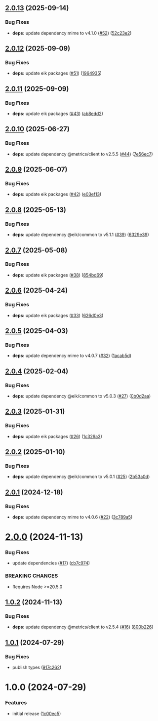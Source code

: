 ## [2.0.13](https://github.com/eik-lib/sink-file-system/compare/v2.0.12...v2.0.13) (2025-09-14)


### Bug Fixes

* **deps:** update dependency mime to v4.1.0 ([#52](https://github.com/eik-lib/sink-file-system/issues/52)) ([52c23e2](https://github.com/eik-lib/sink-file-system/commit/52c23e208dda9d35fcb299952173979a40a0ec59))

## [2.0.12](https://github.com/eik-lib/sink-file-system/compare/v2.0.11...v2.0.12) (2025-09-09)


### Bug Fixes

* **deps:** update eik packages ([#51](https://github.com/eik-lib/sink-file-system/issues/51)) ([1964935](https://github.com/eik-lib/sink-file-system/commit/196493549071093c67220f226b255d39ff529866))

## [2.0.11](https://github.com/eik-lib/sink-file-system/compare/v2.0.10...v2.0.11) (2025-09-09)


### Bug Fixes

* **deps:** update eik packages ([#43](https://github.com/eik-lib/sink-file-system/issues/43)) ([ab8edd2](https://github.com/eik-lib/sink-file-system/commit/ab8edd2826177d9090b9500eb999494ea4175810))

## [2.0.10](https://github.com/eik-lib/sink-file-system/compare/v2.0.9...v2.0.10) (2025-06-27)


### Bug Fixes

* **deps:** update dependency @metrics/client to v2.5.5 ([#44](https://github.com/eik-lib/sink-file-system/issues/44)) ([7e56ec7](https://github.com/eik-lib/sink-file-system/commit/7e56ec775b2ddbe42e6f21ef03b827d82205f046))

## [2.0.9](https://github.com/eik-lib/sink-file-system/compare/v2.0.8...v2.0.9) (2025-06-07)


### Bug Fixes

* **deps:** update eik packages ([#42](https://github.com/eik-lib/sink-file-system/issues/42)) ([e03ef13](https://github.com/eik-lib/sink-file-system/commit/e03ef1363aac6b32c1f2b5b1aef4fc7b0dada7b9))

## [2.0.8](https://github.com/eik-lib/sink-file-system/compare/v2.0.7...v2.0.8) (2025-05-13)


### Bug Fixes

* **deps:** update dependency @eik/common to v5.1.1 ([#39](https://github.com/eik-lib/sink-file-system/issues/39)) ([6329e39](https://github.com/eik-lib/sink-file-system/commit/6329e396be552a7afade2518d5228e55ccc8bf80))

## [2.0.7](https://github.com/eik-lib/sink-file-system/compare/v2.0.6...v2.0.7) (2025-05-08)


### Bug Fixes

* **deps:** update eik packages ([#38](https://github.com/eik-lib/sink-file-system/issues/38)) ([854bd69](https://github.com/eik-lib/sink-file-system/commit/854bd694c9bbcf727ae5acb58b01c20421b01a73))

## [2.0.6](https://github.com/eik-lib/sink-file-system/compare/v2.0.5...v2.0.6) (2025-04-24)


### Bug Fixes

* **deps:** update eik packages ([#33](https://github.com/eik-lib/sink-file-system/issues/33)) ([626d0e3](https://github.com/eik-lib/sink-file-system/commit/626d0e328a2ea618abf30379a6025e0a30994eb2))

## [2.0.5](https://github.com/eik-lib/sink-file-system/compare/v2.0.4...v2.0.5) (2025-04-03)


### Bug Fixes

* **deps:** update dependency mime to v4.0.7 ([#32](https://github.com/eik-lib/sink-file-system/issues/32)) ([1acab5d](https://github.com/eik-lib/sink-file-system/commit/1acab5da8c0db7c72c2060528a9ab3af64997cd0))

## [2.0.4](https://github.com/eik-lib/sink-file-system/compare/v2.0.3...v2.0.4) (2025-02-04)


### Bug Fixes

* **deps:** update dependency @eik/common to v5.0.3 ([#27](https://github.com/eik-lib/sink-file-system/issues/27)) ([0b0d2aa](https://github.com/eik-lib/sink-file-system/commit/0b0d2aac24310c91f68e8d0f318e904d5c938473))

## [2.0.3](https://github.com/eik-lib/sink-file-system/compare/v2.0.2...v2.0.3) (2025-01-31)


### Bug Fixes

* **deps:** update eik packages ([#26](https://github.com/eik-lib/sink-file-system/issues/26)) ([1c329a3](https://github.com/eik-lib/sink-file-system/commit/1c329a391a438194a66e0a888b28e2d649fe4adc))

## [2.0.2](https://github.com/eik-lib/sink-file-system/compare/v2.0.1...v2.0.2) (2025-01-10)


### Bug Fixes

* **deps:** update dependency @eik/common to v5.0.1 ([#25](https://github.com/eik-lib/sink-file-system/issues/25)) ([2b53a0d](https://github.com/eik-lib/sink-file-system/commit/2b53a0de7bca86edbcfefc626f536f5685ed8b45))

## [2.0.1](https://github.com/eik-lib/sink-file-system/compare/v2.0.0...v2.0.1) (2024-12-18)


### Bug Fixes

* **deps:** update dependency mime to v4.0.6 ([#22](https://github.com/eik-lib/sink-file-system/issues/22)) ([3c789a5](https://github.com/eik-lib/sink-file-system/commit/3c789a5f258aaf862bc29512b7525d9c94d7322a))

# [2.0.0](https://github.com/eik-lib/sink-file-system/compare/v1.0.2...v2.0.0) (2024-11-13)


### Bug Fixes

* update dependencies  ([#17](https://github.com/eik-lib/sink-file-system/issues/17)) ([cb7c974](https://github.com/eik-lib/sink-file-system/commit/cb7c974eff940b2a078a4f8263c1f9dcfcf54956))


### BREAKING CHANGES

* Requires Node >=20.5.0

## [1.0.2](https://github.com/eik-lib/sink-file-system/compare/v1.0.1...v1.0.2) (2024-11-13)


### Bug Fixes

* **deps:** update dependency @metrics/client to v2.5.4 ([#16](https://github.com/eik-lib/sink-file-system/issues/16)) ([800b226](https://github.com/eik-lib/sink-file-system/commit/800b22602af2d7e326948d8914262ee0226356b2))

## [1.0.1](https://github.com/eik-lib/sink-file-system/compare/v1.0.0...v1.0.1) (2024-07-29)


### Bug Fixes

* publish types ([917c262](https://github.com/eik-lib/sink-file-system/commit/917c262010855c689ec762fe76cd1cabfa4dcf7f))

# 1.0.0 (2024-07-29)


### Features

* initial release ([1c00ec5](https://github.com/eik-lib/sink-file-system/commit/1c00ec533dbec7d08a05ef1b7f9a3575a34db01a))
